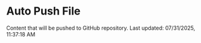 # Auto Push File

Content that will be pushed to GitHub repository.
Last updated: 07/31/2025, 11:37:18 AM